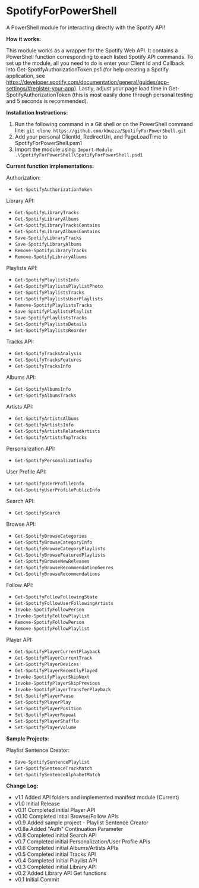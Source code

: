 SpotifyForPowerShell
====================
A PowerShell module for interacting directly with the Spotify API!

**How it works:**

This module works as a wrapper for the Spotify Web API. It contains a PowerShell function corresponding to each listed Spotify API commands. To set up the module, all you need to do is enter your Client Id and Callback into Get-SpotifyAuthorizationToken.ps1 (for help creating a Spotify application, see https://developer.spotify.com/documentation/general/guides/app-settings/#register-your-app). Lastly, adjust your page load time in Get-SpotifyAuthorizationToken (this is most easily done through personal testing and 5 seconds is recommended).

**Installation Instructions:**
1. Run the following command in a Git shell or on the PowerShell command line: `git clone https://github.com/kbuzza/SpotifyForPowerShell.git`
2. Add your personal ClientId, RedirectUri, and PageLoadTime to SpotifyForPowerShell.psm1
3. Import the module using: `Import-Module .\SpotifyForPowerShell\SpotifyForPowerShell.psd1`

**Current function implementations:**

Authorization:
- `Get-SpotifyAuthorizationToken`

Library API:
- `Get-SpotifyLibraryTracks`
- `Get-SpotifyLibraryAlbums`
- `Get-SpotifyLibraryTracksContains`
- `Get-SpotifyLibraryAlbumsContains`
- `Save-SpotifyLibraryTracks`
- `Save-SpotifyLibraryAlbums`
- `Remove-SpotifyLibraryTracks`
- `Remove-SpotifyLibraryAlbums`

Playlists API:
- `Get-SpotifyPlaylistsInfo`
- `Get-SpotifyPlaylistsPlaylistPhoto`
- `Get-SpotifyPlaylistsTracks`
- `Get-SpotifyPlaylistsUserPlaylists`
- `Remove-SpotifyPlaylistsTracks`
- `Save-SpotifyPlaylistsPlaylist`
- `Save-SpotifyPlaylistsTracks`
- `Set-SpotifyPlaylistsDetails`
- `Set-SpotifyPlaylistsReorder`

Tracks API:
- `Get-SpotifyTracksAnalysis`
- `Get-SpotifyTracksFeatures`
- `Get-SpotifyTracksInfo`

Albums API:
- `Get-SpotifyAlbumsInfo`
- `Get-SpotifyAlbumsTracks`

Artists API:
- `Get-SpotifyArtistsAlbums`
- `Get-SpotifyArtistsInfo`
- `Get-SpotifyArtistsRelatedArtists`
- `Get-SpotifyArtistsTopTracks`

Personalization API:
- `Get-SpotifyPersonalizationTop`

User Profile API:
- `Get-SpotifyUserProfileInfo`
- `Get-SpotifyUserProfilePublicInfo`

Search API:
- `Get-SpotifySearch`

Browse API:
- `Get-SpotifyBrowseCategories`
- `Get-SpotifyBrowseCategoryInfo`
- `Get-SpotifyBrowseCategoryPlaylists`
- `Get-SpotifyBrowseFeaturedPlaylists`
- `Get-SpotifyBrowseNewReleases`
- `Get-SpotifyBrowseRecommendationGenres`
- `Get-SpotifyBrowseRecommendations`

Follow API:
- `Get-SpotifyFollowFollowingState`
- `Get-SpotifyFollowUserFollowingArtists`
- `Invoke-SpotifyFollowPerson`
- `Invoke-SpotifyFollowPlaylist`
- `Remove-SpotifyFollowPerson`
- `Remove-SpotifyFollowPlaylist`

Player API:
- `Get-SpotifyPlayerCurrentPlayback`
- `Get-SpotifyPlayerCurrentTrack`
- `Get-SpotifyPlayerDevices`
- `Get-SpotifyPlayerRecentlyPlayed`
- `Invoke-SpotifyPlayerSkipNext`
- `Invoke-SpotifyPlayerSkipPrevious`
- `Invoke-SpotifyPlayerTransferPlayback`
- `Set-SpotifyPlayerPause`
- `Set-SpotifyPlayerPlay`
- `Set-SpotifyPlayerPosition`
- `Set-SpotifyPlayerRepeat`
- `Set-SpotifyPlayerShuffle`
- `Set-SpotifyPlayerVolume`

**Sample Projects:**

Playlist Sentence Creator:
- `Save-SpotifySentencePlaylist`
- `Get-SpotifySentenceTrackMatch`
- `Get-SpotifySentenceAlphabetMatch`

**Change Log:**
- v1.1 Added API folders and implemented manifest module (Current)
- v1.0 Initial Release
- v0.11 Completed initial Player API
- v0.10 Completed intial Browse/Follow APIs
- v0.9 Added sample project - Playlist Sentence Creator
- v0.8a Added "Auth" Continuation Parameter
- v0.8 Completed initial Search API
- v0.7 Completed initial Personalization/User Profile APIs
- v0.6 Completed initial Albums/Artists APIs
- v0.5 Completed initial Tracks API
- v0.4 Completed initial Playlist API
- v0.3 Completed initial Library API
- v0.2 Added Library API Get functions
- v0.1 Initial Commit